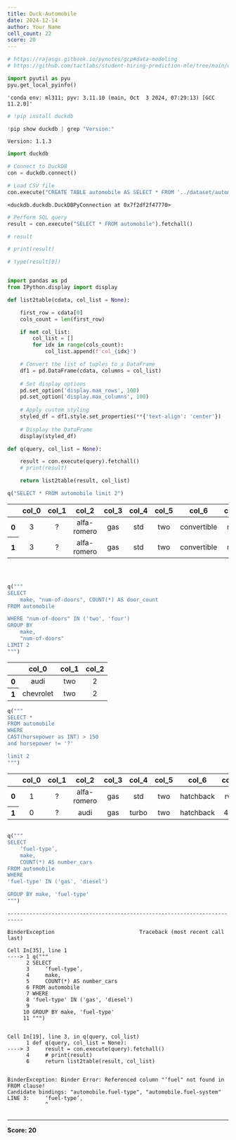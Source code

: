 ```yaml
---
title: Duck-Automobile
date: 2024-12-14
author: Your Name
cell_count: 22
score: 20
---
```


```python
# https://rajasgs.gitbook.io/pynotes/gcp#data-modeling
# https://github.com/tactlabs/student-hiring-prediction-mle/tree/main/dataset
```


```python
import pyutil as pyu
pyu.get_local_pyinfo()
```




    'conda env: ml311; pyv: 3.11.10 (main, Oct  3 2024, 07:29:13) [GCC 11.2.0]'




```python
# !pip install duckdb
```


```python
!pip show duckdb | grep "Version:"
```

    Version: 1.1.3



```python
import duckdb
```


```python
# Connect to DuckDB
con = duckdb.connect()
```


```python
# Load CSV file
con.execute("CREATE TABLE automobile AS SELECT * FROM '../dataset/automobile_data.csv'")
```




    <duckdb.duckdb.DuckDBPyConnection at 0x7f2df2f47770>




```python
# Perform SQL query
result = con.execute("SELECT * FROM automobile").fetchall()
```


```python
# result
```


```python
# print(result)
```


```python
# type(result[0])
```


```python

import pandas as pd
from IPython.display import display

def list2table(cdata, col_list = None):

    first_row = cdata[0]
    cols_count = len(first_row)

    if not col_list:
        col_list = []
        for idx in range(cols_count):
            col_list.append(f'col_{idx}')

    # Convert the list of tuples to a DataFrame
    df1 = pd.DataFrame(cdata, columns = col_list)
    
    # Set display options
    pd.set_option('display.max_rows', 100)
    pd.set_option('display.max_columns', 100)
    
    # Apply custom styling
    styled_df = df1.style.set_properties(**{'text-align': 'center'})
    
    # Display the DataFrame
    display(styled_df)
```


```python
def q(query, col_list = None):

    result = con.execute(query).fetchall()
    # print(result)

    return list2table(result, col_list)
```


```python
q("SELECT * FROM automobile limit 2")
```


<style type="text/css">
#T_6651d_row0_col0, #T_6651d_row0_col1, #T_6651d_row0_col2, #T_6651d_row0_col3, #T_6651d_row0_col4, #T_6651d_row0_col5, #T_6651d_row0_col6, #T_6651d_row0_col7, #T_6651d_row0_col8, #T_6651d_row0_col9, #T_6651d_row0_col10, #T_6651d_row0_col11, #T_6651d_row0_col12, #T_6651d_row0_col13, #T_6651d_row0_col14, #T_6651d_row0_col15, #T_6651d_row0_col16, #T_6651d_row0_col17, #T_6651d_row0_col18, #T_6651d_row0_col19, #T_6651d_row0_col20, #T_6651d_row0_col21, #T_6651d_row0_col22, #T_6651d_row0_col23, #T_6651d_row0_col24, #T_6651d_row0_col25, #T_6651d_row1_col0, #T_6651d_row1_col1, #T_6651d_row1_col2, #T_6651d_row1_col3, #T_6651d_row1_col4, #T_6651d_row1_col5, #T_6651d_row1_col6, #T_6651d_row1_col7, #T_6651d_row1_col8, #T_6651d_row1_col9, #T_6651d_row1_col10, #T_6651d_row1_col11, #T_6651d_row1_col12, #T_6651d_row1_col13, #T_6651d_row1_col14, #T_6651d_row1_col15, #T_6651d_row1_col16, #T_6651d_row1_col17, #T_6651d_row1_col18, #T_6651d_row1_col19, #T_6651d_row1_col20, #T_6651d_row1_col21, #T_6651d_row1_col22, #T_6651d_row1_col23, #T_6651d_row1_col24, #T_6651d_row1_col25 {
  text-align: center;
}
</style>
<table id="T_6651d">
  <thead>
    <tr>
      <th class="blank level0" >&nbsp;</th>
      <th id="T_6651d_level0_col0" class="col_heading level0 col0" >col_0</th>
      <th id="T_6651d_level0_col1" class="col_heading level0 col1" >col_1</th>
      <th id="T_6651d_level0_col2" class="col_heading level0 col2" >col_2</th>
      <th id="T_6651d_level0_col3" class="col_heading level0 col3" >col_3</th>
      <th id="T_6651d_level0_col4" class="col_heading level0 col4" >col_4</th>
      <th id="T_6651d_level0_col5" class="col_heading level0 col5" >col_5</th>
      <th id="T_6651d_level0_col6" class="col_heading level0 col6" >col_6</th>
      <th id="T_6651d_level0_col7" class="col_heading level0 col7" >col_7</th>
      <th id="T_6651d_level0_col8" class="col_heading level0 col8" >col_8</th>
      <th id="T_6651d_level0_col9" class="col_heading level0 col9" >col_9</th>
      <th id="T_6651d_level0_col10" class="col_heading level0 col10" >col_10</th>
      <th id="T_6651d_level0_col11" class="col_heading level0 col11" >col_11</th>
      <th id="T_6651d_level0_col12" class="col_heading level0 col12" >col_12</th>
      <th id="T_6651d_level0_col13" class="col_heading level0 col13" >col_13</th>
      <th id="T_6651d_level0_col14" class="col_heading level0 col14" >col_14</th>
      <th id="T_6651d_level0_col15" class="col_heading level0 col15" >col_15</th>
      <th id="T_6651d_level0_col16" class="col_heading level0 col16" >col_16</th>
      <th id="T_6651d_level0_col17" class="col_heading level0 col17" >col_17</th>
      <th id="T_6651d_level0_col18" class="col_heading level0 col18" >col_18</th>
      <th id="T_6651d_level0_col19" class="col_heading level0 col19" >col_19</th>
      <th id="T_6651d_level0_col20" class="col_heading level0 col20" >col_20</th>
      <th id="T_6651d_level0_col21" class="col_heading level0 col21" >col_21</th>
      <th id="T_6651d_level0_col22" class="col_heading level0 col22" >col_22</th>
      <th id="T_6651d_level0_col23" class="col_heading level0 col23" >col_23</th>
      <th id="T_6651d_level0_col24" class="col_heading level0 col24" >col_24</th>
      <th id="T_6651d_level0_col25" class="col_heading level0 col25" >col_25</th>
    </tr>
  </thead>
  <tbody>
    <tr>
      <th id="T_6651d_level0_row0" class="row_heading level0 row0" >0</th>
      <td id="T_6651d_row0_col0" class="data row0 col0" >3</td>
      <td id="T_6651d_row0_col1" class="data row0 col1" >?</td>
      <td id="T_6651d_row0_col2" class="data row0 col2" >alfa-romero</td>
      <td id="T_6651d_row0_col3" class="data row0 col3" >gas</td>
      <td id="T_6651d_row0_col4" class="data row0 col4" >std</td>
      <td id="T_6651d_row0_col5" class="data row0 col5" >two</td>
      <td id="T_6651d_row0_col6" class="data row0 col6" >convertible</td>
      <td id="T_6651d_row0_col7" class="data row0 col7" >rwd</td>
      <td id="T_6651d_row0_col8" class="data row0 col8" >front</td>
      <td id="T_6651d_row0_col9" class="data row0 col9" >88.600000</td>
      <td id="T_6651d_row0_col10" class="data row0 col10" >168.800000</td>
      <td id="T_6651d_row0_col11" class="data row0 col11" >64.100000</td>
      <td id="T_6651d_row0_col12" class="data row0 col12" >48.800000</td>
      <td id="T_6651d_row0_col13" class="data row0 col13" >2548</td>
      <td id="T_6651d_row0_col14" class="data row0 col14" >dohc</td>
      <td id="T_6651d_row0_col15" class="data row0 col15" >four</td>
      <td id="T_6651d_row0_col16" class="data row0 col16" >130</td>
      <td id="T_6651d_row0_col17" class="data row0 col17" >mpfi</td>
      <td id="T_6651d_row0_col18" class="data row0 col18" >3.47</td>
      <td id="T_6651d_row0_col19" class="data row0 col19" >2.68</td>
      <td id="T_6651d_row0_col20" class="data row0 col20" >9.000000</td>
      <td id="T_6651d_row0_col21" class="data row0 col21" >111</td>
      <td id="T_6651d_row0_col22" class="data row0 col22" >5000</td>
      <td id="T_6651d_row0_col23" class="data row0 col23" >21</td>
      <td id="T_6651d_row0_col24" class="data row0 col24" >27</td>
      <td id="T_6651d_row0_col25" class="data row0 col25" >13495</td>
    </tr>
    <tr>
      <th id="T_6651d_level0_row1" class="row_heading level0 row1" >1</th>
      <td id="T_6651d_row1_col0" class="data row1 col0" >3</td>
      <td id="T_6651d_row1_col1" class="data row1 col1" >?</td>
      <td id="T_6651d_row1_col2" class="data row1 col2" >alfa-romero</td>
      <td id="T_6651d_row1_col3" class="data row1 col3" >gas</td>
      <td id="T_6651d_row1_col4" class="data row1 col4" >std</td>
      <td id="T_6651d_row1_col5" class="data row1 col5" >two</td>
      <td id="T_6651d_row1_col6" class="data row1 col6" >convertible</td>
      <td id="T_6651d_row1_col7" class="data row1 col7" >rwd</td>
      <td id="T_6651d_row1_col8" class="data row1 col8" >front</td>
      <td id="T_6651d_row1_col9" class="data row1 col9" >88.600000</td>
      <td id="T_6651d_row1_col10" class="data row1 col10" >168.800000</td>
      <td id="T_6651d_row1_col11" class="data row1 col11" >64.100000</td>
      <td id="T_6651d_row1_col12" class="data row1 col12" >48.800000</td>
      <td id="T_6651d_row1_col13" class="data row1 col13" >2548</td>
      <td id="T_6651d_row1_col14" class="data row1 col14" >dohc</td>
      <td id="T_6651d_row1_col15" class="data row1 col15" >four</td>
      <td id="T_6651d_row1_col16" class="data row1 col16" >130</td>
      <td id="T_6651d_row1_col17" class="data row1 col17" >mpfi</td>
      <td id="T_6651d_row1_col18" class="data row1 col18" >3.47</td>
      <td id="T_6651d_row1_col19" class="data row1 col19" >2.68</td>
      <td id="T_6651d_row1_col20" class="data row1 col20" >9.000000</td>
      <td id="T_6651d_row1_col21" class="data row1 col21" >111</td>
      <td id="T_6651d_row1_col22" class="data row1 col22" >5000</td>
      <td id="T_6651d_row1_col23" class="data row1 col23" >21</td>
      <td id="T_6651d_row1_col24" class="data row1 col24" >27</td>
      <td id="T_6651d_row1_col25" class="data row1 col25" >16500</td>
    </tr>
  </tbody>
</table>




```python

```


```python

```


```python

```


```python
q("""
SELECT 
    make, "num-of-doors", COUNT(*) AS door_count 
FROM automobile 

WHERE "num-of-doors" IN ('two', 'four')
GROUP BY 
    make,
    "num-of-doors"
LIMIT 2
""")
```


<style type="text/css">
#T_7568c_row0_col0, #T_7568c_row0_col1, #T_7568c_row0_col2, #T_7568c_row1_col0, #T_7568c_row1_col1, #T_7568c_row1_col2 {
  text-align: center;
}
</style>
<table id="T_7568c">
  <thead>
    <tr>
      <th class="blank level0" >&nbsp;</th>
      <th id="T_7568c_level0_col0" class="col_heading level0 col0" >col_0</th>
      <th id="T_7568c_level0_col1" class="col_heading level0 col1" >col_1</th>
      <th id="T_7568c_level0_col2" class="col_heading level0 col2" >col_2</th>
    </tr>
  </thead>
  <tbody>
    <tr>
      <th id="T_7568c_level0_row0" class="row_heading level0 row0" >0</th>
      <td id="T_7568c_row0_col0" class="data row0 col0" >audi</td>
      <td id="T_7568c_row0_col1" class="data row0 col1" >two</td>
      <td id="T_7568c_row0_col2" class="data row0 col2" >2</td>
    </tr>
    <tr>
      <th id="T_7568c_level0_row1" class="row_heading level0 row1" >1</th>
      <td id="T_7568c_row1_col0" class="data row1 col0" >chevrolet</td>
      <td id="T_7568c_row1_col1" class="data row1 col1" >two</td>
      <td id="T_7568c_row1_col2" class="data row1 col2" >2</td>
    </tr>
  </tbody>
</table>




```python
q("""
SELECT *
FROM automobile
WHERE 
CAST(horsepower as INT) > 150
and horsepower != '?'

limit 2
""")
```


<style type="text/css">
#T_32b9a_row0_col0, #T_32b9a_row0_col1, #T_32b9a_row0_col2, #T_32b9a_row0_col3, #T_32b9a_row0_col4, #T_32b9a_row0_col5, #T_32b9a_row0_col6, #T_32b9a_row0_col7, #T_32b9a_row0_col8, #T_32b9a_row0_col9, #T_32b9a_row0_col10, #T_32b9a_row0_col11, #T_32b9a_row0_col12, #T_32b9a_row0_col13, #T_32b9a_row0_col14, #T_32b9a_row0_col15, #T_32b9a_row0_col16, #T_32b9a_row0_col17, #T_32b9a_row0_col18, #T_32b9a_row0_col19, #T_32b9a_row0_col20, #T_32b9a_row0_col21, #T_32b9a_row0_col22, #T_32b9a_row0_col23, #T_32b9a_row0_col24, #T_32b9a_row0_col25, #T_32b9a_row1_col0, #T_32b9a_row1_col1, #T_32b9a_row1_col2, #T_32b9a_row1_col3, #T_32b9a_row1_col4, #T_32b9a_row1_col5, #T_32b9a_row1_col6, #T_32b9a_row1_col7, #T_32b9a_row1_col8, #T_32b9a_row1_col9, #T_32b9a_row1_col10, #T_32b9a_row1_col11, #T_32b9a_row1_col12, #T_32b9a_row1_col13, #T_32b9a_row1_col14, #T_32b9a_row1_col15, #T_32b9a_row1_col16, #T_32b9a_row1_col17, #T_32b9a_row1_col18, #T_32b9a_row1_col19, #T_32b9a_row1_col20, #T_32b9a_row1_col21, #T_32b9a_row1_col22, #T_32b9a_row1_col23, #T_32b9a_row1_col24, #T_32b9a_row1_col25 {
  text-align: center;
}
</style>
<table id="T_32b9a">
  <thead>
    <tr>
      <th class="blank level0" >&nbsp;</th>
      <th id="T_32b9a_level0_col0" class="col_heading level0 col0" >col_0</th>
      <th id="T_32b9a_level0_col1" class="col_heading level0 col1" >col_1</th>
      <th id="T_32b9a_level0_col2" class="col_heading level0 col2" >col_2</th>
      <th id="T_32b9a_level0_col3" class="col_heading level0 col3" >col_3</th>
      <th id="T_32b9a_level0_col4" class="col_heading level0 col4" >col_4</th>
      <th id="T_32b9a_level0_col5" class="col_heading level0 col5" >col_5</th>
      <th id="T_32b9a_level0_col6" class="col_heading level0 col6" >col_6</th>
      <th id="T_32b9a_level0_col7" class="col_heading level0 col7" >col_7</th>
      <th id="T_32b9a_level0_col8" class="col_heading level0 col8" >col_8</th>
      <th id="T_32b9a_level0_col9" class="col_heading level0 col9" >col_9</th>
      <th id="T_32b9a_level0_col10" class="col_heading level0 col10" >col_10</th>
      <th id="T_32b9a_level0_col11" class="col_heading level0 col11" >col_11</th>
      <th id="T_32b9a_level0_col12" class="col_heading level0 col12" >col_12</th>
      <th id="T_32b9a_level0_col13" class="col_heading level0 col13" >col_13</th>
      <th id="T_32b9a_level0_col14" class="col_heading level0 col14" >col_14</th>
      <th id="T_32b9a_level0_col15" class="col_heading level0 col15" >col_15</th>
      <th id="T_32b9a_level0_col16" class="col_heading level0 col16" >col_16</th>
      <th id="T_32b9a_level0_col17" class="col_heading level0 col17" >col_17</th>
      <th id="T_32b9a_level0_col18" class="col_heading level0 col18" >col_18</th>
      <th id="T_32b9a_level0_col19" class="col_heading level0 col19" >col_19</th>
      <th id="T_32b9a_level0_col20" class="col_heading level0 col20" >col_20</th>
      <th id="T_32b9a_level0_col21" class="col_heading level0 col21" >col_21</th>
      <th id="T_32b9a_level0_col22" class="col_heading level0 col22" >col_22</th>
      <th id="T_32b9a_level0_col23" class="col_heading level0 col23" >col_23</th>
      <th id="T_32b9a_level0_col24" class="col_heading level0 col24" >col_24</th>
      <th id="T_32b9a_level0_col25" class="col_heading level0 col25" >col_25</th>
    </tr>
  </thead>
  <tbody>
    <tr>
      <th id="T_32b9a_level0_row0" class="row_heading level0 row0" >0</th>
      <td id="T_32b9a_row0_col0" class="data row0 col0" >1</td>
      <td id="T_32b9a_row0_col1" class="data row0 col1" >?</td>
      <td id="T_32b9a_row0_col2" class="data row0 col2" >alfa-romero</td>
      <td id="T_32b9a_row0_col3" class="data row0 col3" >gas</td>
      <td id="T_32b9a_row0_col4" class="data row0 col4" >std</td>
      <td id="T_32b9a_row0_col5" class="data row0 col5" >two</td>
      <td id="T_32b9a_row0_col6" class="data row0 col6" >hatchback</td>
      <td id="T_32b9a_row0_col7" class="data row0 col7" >rwd</td>
      <td id="T_32b9a_row0_col8" class="data row0 col8" >front</td>
      <td id="T_32b9a_row0_col9" class="data row0 col9" >94.500000</td>
      <td id="T_32b9a_row0_col10" class="data row0 col10" >171.200000</td>
      <td id="T_32b9a_row0_col11" class="data row0 col11" >65.500000</td>
      <td id="T_32b9a_row0_col12" class="data row0 col12" >52.400000</td>
      <td id="T_32b9a_row0_col13" class="data row0 col13" >2823</td>
      <td id="T_32b9a_row0_col14" class="data row0 col14" >ohcv</td>
      <td id="T_32b9a_row0_col15" class="data row0 col15" >six</td>
      <td id="T_32b9a_row0_col16" class="data row0 col16" >152</td>
      <td id="T_32b9a_row0_col17" class="data row0 col17" >mpfi</td>
      <td id="T_32b9a_row0_col18" class="data row0 col18" >2.68</td>
      <td id="T_32b9a_row0_col19" class="data row0 col19" >3.47</td>
      <td id="T_32b9a_row0_col20" class="data row0 col20" >9.000000</td>
      <td id="T_32b9a_row0_col21" class="data row0 col21" >154</td>
      <td id="T_32b9a_row0_col22" class="data row0 col22" >5000</td>
      <td id="T_32b9a_row0_col23" class="data row0 col23" >19</td>
      <td id="T_32b9a_row0_col24" class="data row0 col24" >26</td>
      <td id="T_32b9a_row0_col25" class="data row0 col25" >16500</td>
    </tr>
    <tr>
      <th id="T_32b9a_level0_row1" class="row_heading level0 row1" >1</th>
      <td id="T_32b9a_row1_col0" class="data row1 col0" >0</td>
      <td id="T_32b9a_row1_col1" class="data row1 col1" >?</td>
      <td id="T_32b9a_row1_col2" class="data row1 col2" >audi</td>
      <td id="T_32b9a_row1_col3" class="data row1 col3" >gas</td>
      <td id="T_32b9a_row1_col4" class="data row1 col4" >turbo</td>
      <td id="T_32b9a_row1_col5" class="data row1 col5" >two</td>
      <td id="T_32b9a_row1_col6" class="data row1 col6" >hatchback</td>
      <td id="T_32b9a_row1_col7" class="data row1 col7" >4wd</td>
      <td id="T_32b9a_row1_col8" class="data row1 col8" >front</td>
      <td id="T_32b9a_row1_col9" class="data row1 col9" >99.500000</td>
      <td id="T_32b9a_row1_col10" class="data row1 col10" >178.200000</td>
      <td id="T_32b9a_row1_col11" class="data row1 col11" >67.900000</td>
      <td id="T_32b9a_row1_col12" class="data row1 col12" >52.000000</td>
      <td id="T_32b9a_row1_col13" class="data row1 col13" >3053</td>
      <td id="T_32b9a_row1_col14" class="data row1 col14" >ohc</td>
      <td id="T_32b9a_row1_col15" class="data row1 col15" >five</td>
      <td id="T_32b9a_row1_col16" class="data row1 col16" >131</td>
      <td id="T_32b9a_row1_col17" class="data row1 col17" >mpfi</td>
      <td id="T_32b9a_row1_col18" class="data row1 col18" >3.13</td>
      <td id="T_32b9a_row1_col19" class="data row1 col19" >3.4</td>
      <td id="T_32b9a_row1_col20" class="data row1 col20" >7.000000</td>
      <td id="T_32b9a_row1_col21" class="data row1 col21" >160</td>
      <td id="T_32b9a_row1_col22" class="data row1 col22" >5500</td>
      <td id="T_32b9a_row1_col23" class="data row1 col23" >16</td>
      <td id="T_32b9a_row1_col24" class="data row1 col24" >22</td>
      <td id="T_32b9a_row1_col25" class="data row1 col25" >?</td>
    </tr>
  </tbody>
</table>




```python

```


```python
q("""
SELECT 
    ‘fuel-type’,
    make, 
    COUNT(*) AS number_cars
FROM automobile
WHERE 
'fuel-type' IN ('gas', 'diesel')

GROUP BY make, 'fuel-type'
""")
```


    ---------------------------------------------------------------------------

    BinderException                           Traceback (most recent call last)

    Cell In[35], line 1
    ----> 1 q("""
          2 SELECT 
          3     ‘fuel-type’,
          4     make, 
          5     COUNT(*) AS number_cars
          6 FROM automobile
          7 WHERE 
          8 'fuel-type' IN ('gas', 'diesel')
          9 
         10 GROUP BY make, 'fuel-type'
         11 """)


    Cell In[19], line 3, in q(query, col_list)
          1 def q(query, col_list = None):
    ----> 3     result = con.execute(query).fetchall()
          4     # print(result)
          6     return list2table(result, col_list)


    BinderException: Binder Error: Referenced column "‘fuel" not found in FROM clause!
    Candidate bindings: "automobile.fuel-type", "automobile.fuel-system"
    LINE 3:     ‘fuel-type’,
                ^



```python

```


---
**Score: 20**